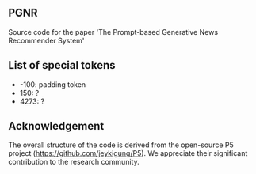 ## PGNR
Source code for the paper 'The Prompt-based Generative News Recommender System' 

## List of special tokens

- -100: padding token
- 150: ?
- 4273: ?

## Acknowledgement 
The overall structure of the code is derived from the open-source P5 project (https://github.com/jeykigung/P5). We appreciate their significant contribution to the research community.
